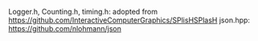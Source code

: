 Logger.h, Counting.h, timing.h: adopted from https://github.com/InteractiveComputerGraphics/SPlisHSPlasH
json.hpp: https://github.com/nlohmann/json


